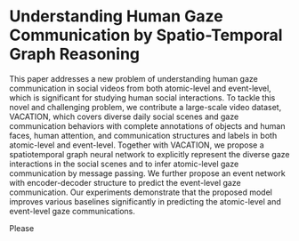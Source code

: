 # Understanding Human Gaze Communication by Spatio-Temporal Graph Reasoning

This paper addresses a new problem of understanding human gaze communication in social videos from both atomic-level and event-level, which is significant for studying human social interactions. To tackle this novel and challenging problem, we contribute a large-scale video dataset, VACATION, which covers diverse daily social scenes and gaze communication behaviors with complete annotations of objects and human faces, human attention, and communication structures and labels in both atomic-level and event-level. Together with VACATION, we propose a spatiotemporal graph neural network to explicitly represent the diverse gaze interactions in the social scenes and to infer atomic-level gaze communication by message passing. We further propose an event network with encoder-decoder structure to predict the event-level gaze communication. Our experiments demonstrate that the proposed model improves various baselines significantly in predicting the atomic-level and event-level gaze communications. 

Please 

